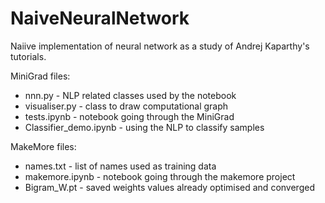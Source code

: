 # NaiveNeuralNetwork
Naiive implementation of neural network as a study of Andrej Kaparthy's tutorials.

MiniGrad files:
* nnn.py - NLP related classes used by the notebook
* visualiser.py - class to draw computational graph
* tests.ipynb - notebook going through the MiniGrad
* Classifier_demo.ipynb - using the NLP to classify samples

MakeMore files:
* names.txt - list of names used as training data
* makemore.ipynb - notebook going through the makemore project
* Bigram_W.pt - saved weights values already optimised and converged
